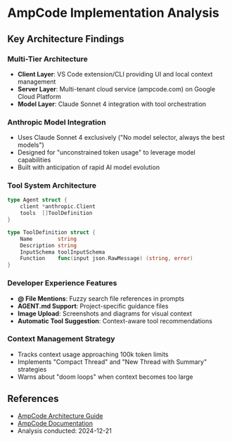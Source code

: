 # AmpCode Implementation Analysis

## Key Architecture Findings

### Multi-Tier Architecture
- **Client Layer**: VS Code extension/CLI providing UI and local context management
- **Server Layer**: Multi-tenant cloud service (ampcode.com) on Google Cloud Platform  
- **Model Layer**: Claude Sonnet 4 integration with tool orchestration

### Anthropic Model Integration
- Uses Claude Sonnet 4 exclusively ("No model selector, always the best models")
- Designed for "unconstrained token usage" to leverage model capabilities
- Built with anticipation of rapid AI model evolution

### Tool System Architecture
```go
type Agent struct {
    client *anthropic.Client
    tools  []ToolDefinition
}

type ToolDefinition struct {
    Name        string
    Description string
    InputSchema toolInputSchema
    Function    func(input json.RawMessage) (string, error)
}
```

### Developer Experience Features
- **@ File Mentions**: Fuzzy search file references in prompts
- **AGENT.md Support**: Project-specific guidance files
- **Image Upload**: Screenshots and diagrams for visual context
- **Automatic Tool Suggestion**: Context-aware tool recommendations

### Context Management Strategy
- Tracks context usage approaching 100k token limits
- Implements "Compact Thread" and "New Thread with Summary" strategies
- Warns about "doom loops" when context becomes too large

## References
- [AmpCode Architecture Guide](https://ampcode.com/how-to-build-an-agent)
- [AmpCode Documentation](https://ampcode.com/docs)
- Analysis conducted: 2024-12-21